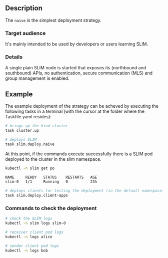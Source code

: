 ## Description

The `naive` is the simplest deployment strategy. 

### Target audience
 It's mainly intended to be used by developers or users learning SLIM. 

### Details
A single plain SLIM node is started that exposes its (northbound and southbound) APIs, no authentication, secure communication (MLS) and group management is enabled.

## Example

The example deployment of the strategy can be acheved by executing the following tasks in a terminal (with the cursor at the folder where the Taskfile.yaml resides):

``` bash
# brings up the kind cluster
task cluster.up
```

``` bash
# deploys SLIM
task slim.deploy.naive
```

At this point, if the commands execute successfully there is a SLIM pod deployed to the cluster in the slim namespace.

``` bash
kubectl -n slim get po

NAME     READY   STATUS    RESTARTS   AGE
slim-0   1/1     Running   0          23h
```


``` bash
# deploys clients for testing the deployment (in the default namespace)
task slim.deploy.client-apps
```


### Commands to check the deployment

```bash
# check the SLIM logs
kubectl -n slim logs slim-0

# receiver client pod logs
kubectl -n logs alice

# sender client pod logs
kubectl -n logs bob







